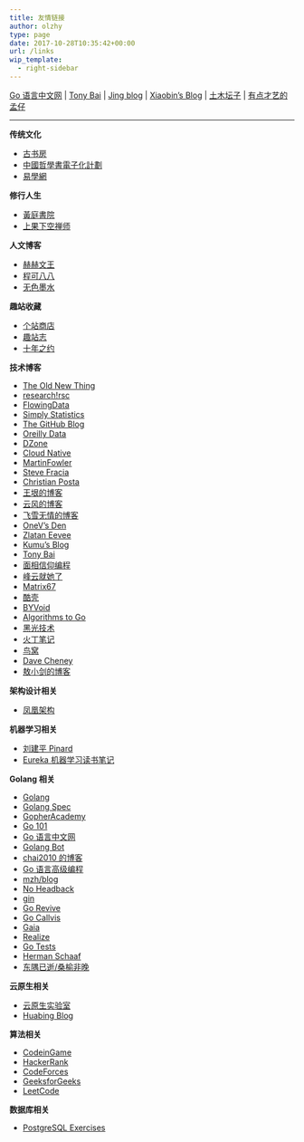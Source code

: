 ```yaml
---
title: 友情链接
author: olzhy
type: page
date: 2017-10-28T10:35:42+00:00
url: /links
wip_template:
  - right-sidebar
---
```


[Go 语言中文网](https://studygolang.com/) | [Tony Bai](https://tonybai.com/) | [Jing blog](https://jingine.com/) | [Xiaobin’s Blog](https://lxb.wiki/) | [土木坛子](https://tumutanzi.com/) | [有点才艺的孟仔](https://www.mengchen.cc/)

---

**传统文化**

- [古书房](http://www.gushufang.com/)
- [中國哲學書電子化計劃](https://ctext.org/zh)
- [易學網](https://www.eee-learning.com/)

**修行人生**

- [黃庭書院](https://www.htz.org.tw/)
- [上果下空禅师](https://www.guokongchanshi.com/)

**人文博客**

- [赫赫文王](https://kqh.me/)
- [程可八八](https://chenghouwen.com/)
- [无色墨水](https://wuse.ink/)

**趣站收藏**

- [个站商店](https://storeweb.cn/)
- [趣站志](http://jetli.com.cn/)
- [十年之约](https://www.foreverblog.cn/)

**技术博客**

- [The Old New Thing](https://devblogs.microsoft.com/oldnewthing/)
- [research!rsc](https://research.swtch.com)
- [FlowingData](http://flowingdata.com/)
- [Simply Statistics](https://simplystatistics.org/)
- [The GitHub Blog](https://github.blog/)
- [Oreilly Data](https://www.oreilly.com/topics/data)
- [DZone](https://www.dzone.com/)
- [Cloud Native](https://ops.tips/)
- [MartinFowler](https://martinfowler.com)
- [Steve Fracia](https://stevefrancia.com)
- [Christian Posta](https://blog.christianposta.com/)
- [王垠的博客](http://www.yinwang.org/)
- [云风的博客](https://blog.codingnow.com)
- [飞雪无情的博客](https://www.flysnow.org)
- [OneV&#8217;s Den](https://onevcat.com/#blog)
- [Zlatan Eevee](https://ieevee.com)
- [Kumu&#8217;s Blog](https://blog.opskumu.com)
- [Tony Bai](https://tonybai.com)
- [面相信仰编程](https://draveness.me)
- [峰云就她了](http://xiaorui.cc)
- [Matrix67](http://www.matrix67.com/blog/)
- [酷壳](https://coolshell.cn)
- [BYVoid](http://www.byvoid.com)
- [Algorithms to Go](https://yourbasic.org)
- [黑光技术](http://helight.info)
- [火丁笔记](https://huoding.com)
- [鸟窝](https://colobu.com)
- [Dave Cheney](https://dave.cheney.net)
- [敖小剑的博客](https://skyao.io/)

**架构设计相关**

- [凤凰架构](https://icyfenix.cn/)

**机器学习相关**

- [刘建平 Pinard](https://www.cnblogs.com/pinard/)
- [Eureka 机器学习读书笔记](https://www.zhihu.com/column/xiadayj)

**Golang 相关**

- [Golang](https://golang.org/)
- [Golang Spec](https://golang.org/ref/spec)
- [GopherAcademy](https://gopheracademy.com/)
- [Go 101](https://go101.org/)
- [Go 语言中文网](https://studygolang.com/)
- [Golang Bot](https://golangbot.com)
- [chai2010 的博客](https://chai2010.cn/)
- [Go 语言高级编程](https://chai2010.cn/advanced-go-programming-book/)
- [mzh/blog](https://mzh.io/)
- [No Headback](http://xargin.com)
- [gin](https://github.com/gin-gonic/gin)
- [Go Revive](https://github.com/mgechev/revive)
- [Go Callvis](https://github.com/TrueFurby/go-callvis)
- [Gaia](https://github.com/gaia-pipeline/gaia)
- [Realize](https://github.com/oxequa/realize)
- [Go Tests](https://github.com/cweill/gotests)
- [Herman Schaaf](https://hermanschaaf.com/)
- [东隅已逝/桑榆非晚](https://h1z3y3.me/)

**云原生相关**

- [云原生实验室](https://fuckcloudnative.io/)
- [Huabing Blog](https://zhaohuabing.com/)

**算法相关**

- [CodeinGame](https://www.codingame.com/)
- [HackerRank](https://www.hackerrank.com/)
- [CodeForces](http://codeforces.com/)
- [GeeksforGeeks](https://www.geeksforgeeks.org/)
- [LeetCode](https://www.leetcode.com/)

**数据库相关**

- [PostgreSQL Exercises](https://pgexercises.com/)
